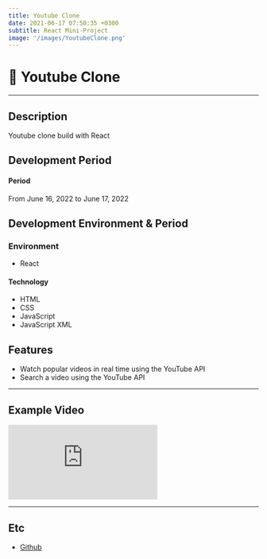 ```yaml
---
title: Youtube Clone
date: 2021-06-17 07:50:35 +0300
subtitle: React Mini-Project
image: '/images/YoutubeClone.png'
---
```


# :closed_book: Youtube Clone <br/>

___

## Description
Youtube clone build with React
<br/>

## Development Period <br/>
#### Period<br/>
From June 16, 2022 to June 17, 2022 <br/>

## Development Environment & Period <br/>
### Environment<br/>
* React

#### Technology<br/>
* HTML
* CSS
* JavaScript
* JavaScript XML

## Features
* Watch popular videos in real time using the YouTube API
* Search a video using the YouTube API

___

## Example Video <br/>
<p><iframe src="https://www.youtube.com/embed/JhVRhdTtp14" frameborder="0" allowfullscreen></iframe></p>

___

## Etc
* [Github](https://github.com/HongDaye71/YoutubeClone)<br/>